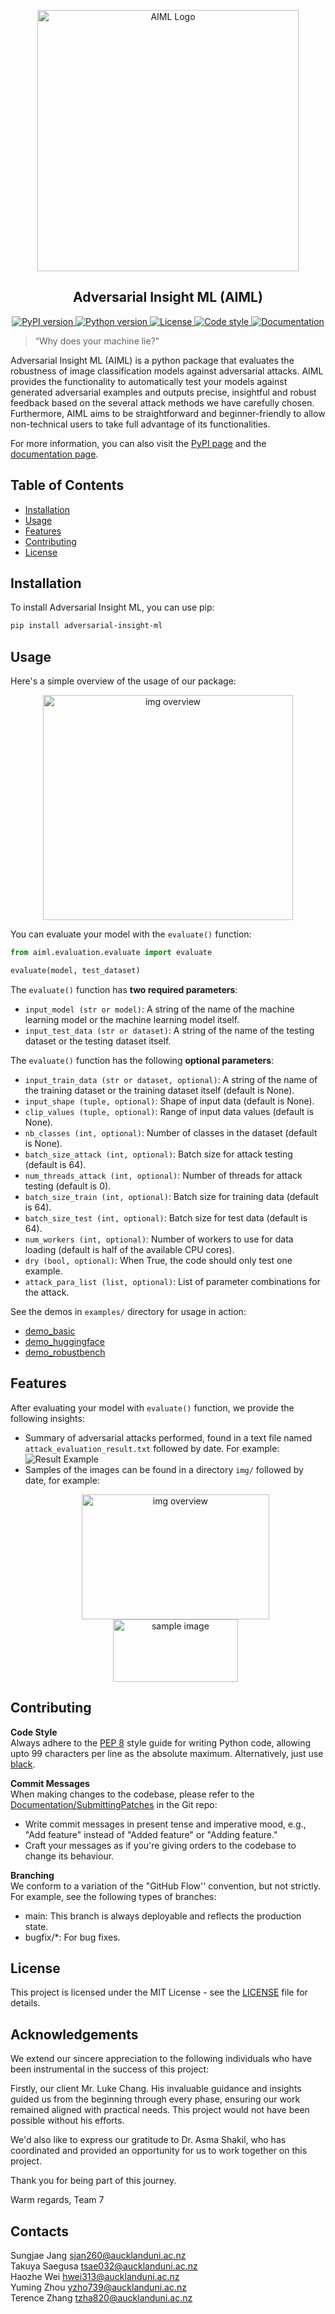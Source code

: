 <p align="center">
  <a href="https://uoa-compsci399-s2-2023.github.io/capstone-project-team-7/">
    <img
      src="./images/logo.png"
      alt="AIML Logo"
      style="
        width: 418px;
        height: 418px;
        max-width: 100%;
        height: auto;
      "
    >
  </a>
</p>

<h2 align="center">Adversarial Insight ML (AIML)</h2>

<p align="center">
  <a href="https://pypi.org/project/adversarial-insight-ml/">
    <img src="https://badge.fury.io/py/adversarial-insight-ml.svg" alt="PyPI version" />
  </a>
 <a href="https://www.python.org/downloads/">
    <img src="https://img.shields.io/badge/python-3.9-blue.svg" alt="Python version" />
  </a>
  <a href="https://opensource.org/licenses/MIT">
    <img src="https://img.shields.io/badge/license-MIT-blue.svg" alt="License"
  </a>
  <a href="https://github.com/psf/black">
    <img src="https://img.shields.io/badge/code%20style-black-000000.svg" alt="Code style" />
  </a>
  <a href="https://uoa-compsci399-s2-2023.github.io/capstone-project-team-7/">
    <img src="https://img.shields.io/badge/Documentation-Click%20Here-blue.svg" alt="Documentation" />
  </a>
</p>

> “Why does your machine lie?”

Adversarial Insight ML (AIML) is a python package that evaluates the robustness of image classification models against adversarial attacks. AIML provides the functionality to automatically test your models against generated adversarial examples and outputs precise, insightful and robust feedback based on the several attack methods we have carefully chosen. Furthermore, AIML aims to be straightforward and beginner-friendly to allow non-technical users to take full advantage of its functionalities.

For more information, you can also visit the [PyPI page](https://pypi.org/project/adversarial-insight-ml/) and the [documentation page](https://uoa-compsci399-s2-2023.github.io/capstone-project-team-7/).

## Table of Contents

- [Installation](#installation)
- [Usage](#usage)
- [Features](#features)
- [Contributing](#contributing)
- [License](#license)

## Installation

To install Adversarial Insight ML, you can use pip:

```bash
pip install adversarial-insight-ml
```

## Usage

Here's a simple overview of the usage of our package:
<p align="center">
  <img src="images/workflow_overview.png" alt="img overview" width="400" height="360" align="center">
</p>

You can evaluate your model with the `evaluate()` function:

```python
from aiml.evaluation.evaluate import evaluate

evaluate(model, test_dataset)
```

The `evaluate()` function has **two required parameters**:
- `input_model (str or model)`: A string of the name of the machine learning model or the machine learning model itself.
- `input_test_data (str or dataset)`: A string of the name of the testing dataset or the testing dataset itself.

The `evaluate()` function has the following **optional parameters**:
- `input_train_data (str or dataset, optional)`: A string of the name of the training dataset or the training dataset itself (default is None).
- `input_shape (tuple, optional)`: Shape of input data (default is None).
- `clip_values (tuple, optional)`: Range of input data values (default is None).
- `nb_classes (int, optional)`: Number of classes in the dataset (default is None).
- `batch_size_attack (int, optional)`: Batch size for attack testing (default is 64).
- `num_threads_attack (int, optional)`: Number of threads for attack testing (default is 0).
- `batch_size_train (int, optional)`: Batch size for training data (default is 64).
- `batch_size_test (int, optional)`: Batch size for test data (default is 64).
- `num_workers (int, optional)`: Number of workers to use for data loading (default is half of the available CPU cores).
- `dry (bool, optional)`: When True, the code should only test one example.
- `attack_para_list (list, optional)`: List of parameter combinations for the attack.

See the demos in `examples/` directory for usage in action:
- [demo_basic](examples/demo_basic.ipynb)
- [demo_huggingface](examples/demo_huggingface.ipynb)
- [demo_robustbench](examples/demo_robustbench.ipynb)

## Features

After evaluating your model with `evaluate()` function, we provide
the following insights:

- Summary of adversarial attacks performed, found in a text file named `attack_evaluation_result.txt` followed by date. For example:
  ![Result Example](images/evaluation_example.png)
- Samples of the images can be found in a directory `img/` followed by date, for example:
  <p align="center">
    <img src="images/img_overview.png" alt="img overview" width="300" height="200" align="center">
    <img src="images/image_sample.png" alt="sample image" width="200" height="100" align="center">
  </p>



## Contributing

**Code Style**  
Always adhere to the [PEP 8](https://www.python.org/dev/peps/pep-0008/) style guide for writing Python code, allowing upto 99 characters per line as the absolute maximum. Alternatively, just use [black](https://github.com/psf/black).

**Commit Messages**  
When making changes to the codebase, please refer to the [Documentation/SubmittingPatches](https://git.kernel.org/pub/scm/git/git.git/tree/Documentation/SubmittingPatches?h=v2.36.1#n181) in the Git repo:

- Write commit messages in present tense and imperative mood, e.g., "Add feature" instead of "Added feature" or "Adding feature."
- Craft your messages as if you're giving orders to the codebase to change its behaviour.

**Branching**  
We conform to a variation of the "GitHub Flow'' convention, but not strictly. For example, see the following types of branches:

- main: This branch is always deployable and reflects the production state.
- bugfix/\*: For bug fixes.

## License

This project is licensed under the MIT License - see the [LICENSE](LICENSE) file for details.

## Acknowledgements

We extend our sincere appreciation to the following individuals who have been instrumental in the success of this project:

Firstly, our client Mr. Luke Chang. His invaluable guidance and insights guided us from the beginning through every phase, ensuring our work remained aligned with practical needs. This project would not have been possible without his efforts.

We'd also like to express our gratitude to Dr. Asma Shakil, who has coordinated and provided an opportunity for us to work together on this project.

Thank you for being part of this journey.

Warm regards,
Team 7

## Contacts

Sungjae Jang sjan260@aucklanduni.ac.nz  
Takuya Saegusa tsae032@aucklanduni.ac.nz  
Haozhe Wei hwei313@aucklanduni.ac.nz  
Yuming Zhou yzho739@aucklanduni.ac.nz  
Terence Zhang tzha820@aucklanduni.ac.nz
